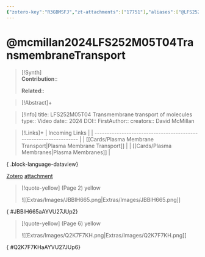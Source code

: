 ```yaml
---
{"zotero-key":"R3GBMSFJ","zt-attachments":["17751"],"aliases":["@LFS252M05T04 Transmembrane transport of molecules"],"keywords":null,"FirstAuthor":"[[ David McMillan]]","tags":["source/video","Uni/LFS252"],"dg-publish":true,"permalink":"/sources/video/mcmillan2024-lfs-252-m05-t04-transmembrane-transport/","dgPassFrontmatter":true}
---
```


# @mcmillan2024LFS252M05T04TransmembraneTransport

>[!Synth]  
>**Contribution**::  
>  
>**Related**:: 
>  

> [!Abstract]+
> 

> [!Info]
> title: LFS252M05T04 Transmembrane transport of molecules
> type:: Video 
> date:: 2024
> DOI:: 
> FirstAuthor:: 
> creators:: David McMillan

> [!Links]+
>  | Incoming Links                                                    |
> | ----------------------------------------------------------------- |
> | [[Cards/Plasma Membrane Transport\|Plasma Membrane Transport]] |
> | [[Cards/Plasma Membranes\|Plasma Membranes]]                   |
> 
{ .block-language-dataview}


[Zotero](zotero://select/library/items/R3GBMSFJ) [attachment](<file:///Users/nathanmaxwell/Zotero/storage/AYVU27JU/McMillan%20-%202024%20-%20LFS252M05T04%20Transmembrane%20transport%20of%20molecules.pdf>)

> [!quote-yellow] (Page 2) yellow
> 
> ![[Extras/Images/JBBIH665.png\|Extras/Images/JBBIH665.png]]
>
{ #JBBIH665aAYVU27JUp2}


> [!quote-yellow] (Page 6) yellow
> 
> ![[Extras/Images/Q2K7F7KH.png\|Extras/Images/Q2K7F7KH.png]]
>
{ #Q2K7F7KHaAYVU27JUp6}


